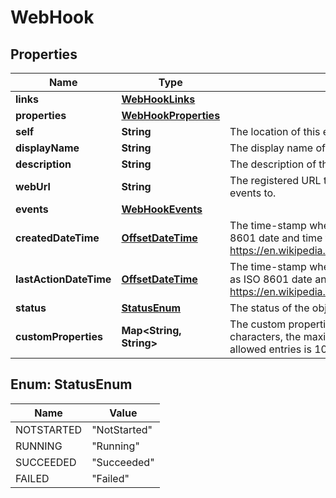 # WebHook

## Properties
Name | Type | Description | Notes
------------ | ------------- | ------------- | -------------
**links** | [**WebHookLinks**](WebHookLinks.md) |  |  [optional]
**properties** | [**WebHookProperties**](WebHookProperties.md) |  |  [optional]
**self** | **String** | The location of this entity. |  [optional]
**displayName** | **String** | The display name of the object. | 
**description** | **String** | The description of the object. |  [optional]
**webUrl** | **String** | The registered URL that will be used to send the POST requests for the registered events to. | 
**events** | [**WebHookEvents**](WebHookEvents.md) |  | 
**createdDateTime** | [**OffsetDateTime**](OffsetDateTime.md) | The time-stamp when the object was created.  The time stamp is encoded as ISO 8601 date and time format  (\&quot;YYYY-MM-DDThh:mm:ssZ\&quot;, see https://en.wikipedia.org/wiki/ISO_8601#Combined_date_and_time_representations). |  [optional]
**lastActionDateTime** | [**OffsetDateTime**](OffsetDateTime.md) | The time-stamp when the current status was entered.  The time stamp is encoded as ISO 8601 date and time format  (\&quot;YYYY-MM-DDThh:mm:ssZ\&quot;, see https://en.wikipedia.org/wiki/ISO_8601#Combined_date_and_time_representations). |  [optional]
**status** | [**StatusEnum**](#StatusEnum) | The status of the object. |  [optional]
**customProperties** | **Map&lt;String, String&gt;** | The custom properties of this entity. The maximum allowed key length is 64 characters, the maximum  allowed value length is 256 characters and the count of allowed entries is 10. |  [optional]

<a name="StatusEnum"></a>
## Enum: StatusEnum
Name | Value
---- | -----
NOTSTARTED | &quot;NotStarted&quot;
RUNNING | &quot;Running&quot;
SUCCEEDED | &quot;Succeeded&quot;
FAILED | &quot;Failed&quot;
